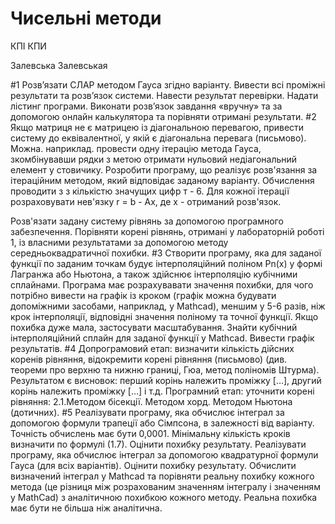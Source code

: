 # Чисельні методи
КПІ КПИ

Залевська Залевськая

#1
Розв’язати СЛАР методом Гауса згідно варіанту. Вивести всі проміжні результати та розв’язок системи. Навести результат перевірки. Надати лістинг програми. Виконати розв’язок завдання «вручну» та за допомогою онлайн калькулятора та порівняти отримані результати. 
#2
Якщо матриця не є матрицею із діагональною перевагою, привести систему до
еквівалентної, у якій є діагональна перевага (письмово). Можна. наприклад. провести одну
ітерацію метода Гауса, зкомбінувавши рядки з метою отримати нульовий недіагональний
елемент у стовичику. Розробити програму, що реалізує розв'язання за ітераційним методом,
який відповідає заданому варіанту. Обчислення проводити з з кількістю значущих цифр т -
6. Для кожної ітерації розраховувати нев'язку r = b - Ах, де х - отриманий розв'язок.

Розв'язати задану систему рівнянь за допомогою програмного забезпечення.
Порівняти корені рівнянь, отримані у лабораторній роботі 1, із власними
результатами за допомогою методу середньоквадратичної похибки.
#3
Створити програму, яка для заданої функції по заданим точкам будує інтерполяційний поліном Pn(x) у формі Лагранжа або Ньютона, а також здійснює інтерполяцію кубічними сплайнами.
Програма має розрахувавати значення похибки, для чого потрібно вивести на графік із кроком (графік можна будувати допоміжними засобами, наприклад, у Mathcad), меншим у 5-6 разів, ніж крок інтерполяції, відповідні значення поліному та точної функції. Якщо похибка дуже мала, застосувати масштабування.
Знайти кубічний інтерполяційний сплайн для заданої функції у Mathcad. Вивести графік результатів.
#4
Допрограмовий етап: визначити кількість дійсних коренів рівняння, відокремити корені рівняння (письмово) (див. теореми про верхню та нижню границі, Гюа, метод поліномів Штурма). Результатом є висновок: перший корінь належить проміжку […], другий корінь належить проміжку […] і т.д.
Програмний етап: уточнити корені рівняння: 2.1.Методом бісекції.
Методом хорд.
Методом Ньютона (дотичних).
#5
Реалізувати програму, яка обчислює інтеграл за допомогою формули трапеції або Сімпсона, в залежності від варіанту. Точність обчислень має бути 0,0001. Мінімальну кількість кроків визначити по формулі (1.7). Оцінити похибку результату.
Реалізувати програму, яка обчислює інтеграл за допомогою квадратурної формули Гауса (для всіх варіантів). Оцінити похибку результату.
Обчислити визначений інтеграл у Mathcad та порівняти реальну похибку кожного метода (це різниця між розрахованим значенням інтегралу і значенням у MathCad) з аналітичною похибкою кожного методу. Реальна похибка має бути не більша ніж аналітична.
